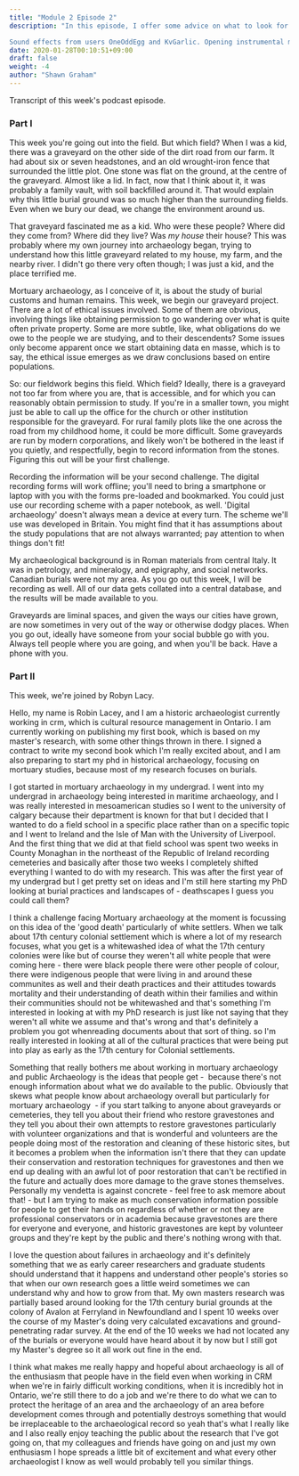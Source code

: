 ```yaml
---
title: "Module 2 Episode 2"
description: "In this episode, I offer some advice on what to look for in the materials this week, as well as things to think about as you get started with the Graveyard Project. Also, Robyn S. Lacy, a professional archaeologist working in the cultural resource management sector in Ontario provides some reflections on her work and her evolution as an archaeologist, especially given her research interests in mortuary archaeology. Robyn can be followed on Twitter at https://twitter.com/robyn_la.

Sound effects from users OneOddEgg and KvGarlic. Opening instrumental music is a clip from 'Reflexivity', a sonification of archaeological data by Andrew Reinhard, Eric Kansa, and Shawn Graham. Jazz piano by JazzKeys."
date: 2020-01-28T00:10:51+09:00
draft: false
weight: -4
author: "Shawn Graham"
---
```


Transcript of this week's podcast episode.

### Part I

This week you're going out into the field. But which field? When I was a kid, there was a graveyard on the other side of the dirt road from our farm. It had about six or seven headstones, and an old wrought-iron fence that surrounded the little plot. One stone was flat on the ground, at the centre of the graveyard. Almost like a lid. In fact, now that I think about it, it was probably a family vault, with soil backfilled around it. That would explain why this little burial ground was so much higher than the surrounding fields. Even when we bury our dead, we change the environment around us.

That graveyard fascinated me as a kid. Who were these people? Where did they come from? Where did they live? Was _my house_ their house? This was probably where my own journey into archaeology began, trying to understand how this little graveyard related to my house, my farm, and the nearby river. I didn't go there very often though; I was just a kid, and the place terrified me.

Mortuary archaeology, as I conceive of it, is about the study of burial customs and human remains. This week, we begin our graveyard project. There are a lot of ethical issues involved. Some of them are obvious, involving things like obtaining permission to go wandering over what is quite often private property. Some are more subtle, like, what obligations do we owe to the people we are studying, and to their descendents? Some issues only become apparent once we start obtaining data en masse, which is to say, the ethical issue emerges as we draw conclusions based on entire populations.

So: our fieldwork begins this field. Which field? Ideally, there is a graveyard not too far from where you are, that is accessible, and for which you can reasonably obtain permission to study. If you're in a smaller town, you might just be able to call up the office for the church or other institution responsible for the graveyard. For rural family plots like the one across the road from my childhood home, it could be more difficult. Some graveyards are run by modern corporations, and likely won't be bothered in the least if you quietly, and respectfully, begin to record information from the stones. Figuring this out will be your first challenge.

Recording the information will be your second challenge. The digital recording forms will work offline; you'll need to bring a smartphone or laptop with you with the forms pre-loaded and bookmarked. You could just use our recording scheme with a paper notebook, as well. 'Digital archaeology' doesn't always mean a device at every turn. The scheme we'll use was developed in Britain. You might find that it has assumptions about the study populations that are not always warranted; pay attention to when things don't fit!

My archaeological background is in Roman materials from central Italy. It was in petrology, and mineralogy, and epigraphy, and social networks. Canadian burials were not my area. As you go out this week, I will be recording as well. All of our data gets collated into a central database, and the results will be made available to you.

Graveyards are liminal spaces, and given the ways our cities have grown, are now sometimes in very out of the way or otherwise dodgy places. When you go out, ideally have someone from your social bubble go with you. Always tell people where you are going, and when you'll be back. Have a phone with you.

### Part II

This week, we're joined by Robyn Lacy.

Hello, my name is Robin Lacey, and I am a historic archaeologist currently working in crm, which is cultural resource management in Ontario. I am currently working on publishing my first book, which is based on my master's research, with some other things thrown in there. I signed a contract to write my second book which I'm really excited about, and I am also preparing to start my phd in historical archaeology, focusing on mortuary studies, because most of my research focuses on burials.

I got started in mortuary archaeology in my undergrad. I went into my undergrad in archaeology being interested in maritime archaeology, and I was really interested in mesoamerican studies so I went to the university of calgary because their department is known for that but I decided that I wanted to do a field school in a specific place rather than on a specific topic and I went to Ireland and the Isle of Man with the University of Liverpool. And the first thing that we did at that field school was spent two weeks in County Monaghan in the northeast of the Republic of Ireland recording cemeteries and basically after those two weeks I completely shifted everything I wanted to do with my research. This was after the first year of my undergrad but I get pretty set on ideas and I'm still here starting my PhD looking at burial practices and landscapes of - deathscapes I guess you could call them? 


I think a challenge facing Mortuary archaeology at the moment is focussing on this idea of the 'good death' particularly of white settlers. When we talk about 17th century colonial settlement which is where a lot of my research focuses, what you get is a whitewashed idea of what the 17th century colonies were like but of course they weren't all white people that were coming here - there were black people there were other people of colour, there were indigenous people that were living in and around these communites as well and their death practices and their attitudes towards mortality and their understanding of death within their families and within their communities should not be whitewashed and that's something I'm interested in looking at with my PhD research is just like not saying that they weren't all white we assume and that's wrong and that's definitely a problem you got whenreading documents about that sort of thing. so I'm really interested in looking at all of the cultural practices that were being put into play as early as the 17th century for Colonial settlements.

Something that really bothers me about working in mortuary archaeology and public Archaeology is the ideas that people get -  because there's not enough information about what we do available to the public. Obviously that skews what people know about archaeology overall but particularly for mortuary archaeology  - if you start talking to anyone about graveyards or cemeteries, they tell you about their friend who restore gravestones and they tell you about their own attempts to restore gravestones particularly with volunteer organizations and that is wonderful and volunteers are the people doing most of the restoration and cleaning of these historic sites, but it becomes a problem when the information isn't there that they can update their conservation and restoration techniques for gravestones and then we end up dealing with an awful lot of poor restoration that can't be rectified in the future and actually does more damage to the grave stones themselves. Personally my vendetta is against concrete - feel free to ask memore about that! - but I am trying to make as much conservation information possible for people to get their hands on regardless of whether or not they are professional conservators or in academia because gravestones are there for everyone and everyone, and historic gravestones are kept by volunteer groups and they're kept by the public and there's nothing wrong with that.

I love the question about failures in archaeology and it's definitely something that we as early career researchers and graduate students should understand that it happens and understand other people's stories so that when our own research goes a little weird sometimes we can understand why and how to grow from that. My own masters research was partially based around looking for the 17th century burial grounds at the colony of Avalon at Ferryland in Newfoundland and I spent 10 weeks over the course of my Master's doing very calculated excavations and ground-penetrating radar survey. At the end of the 10 weeks we had not located any of the burials or everyone would have heard about it by now but I still got my Master's degree so it all work out fine in the end.

I think what makes me really happy and hopeful about archaeology is all of the enthusiasm that people have in the field even when working in CRM when we're in fairly difficult working conditions, when it is incredibly hot in Ontario, we're still there to do a job and we're there to do what we can to protect the heritage of an area and the archaeology of an area before development comes through and potentially destroys something that would be irreplaceable to the archaeological record so yeah that's what I really like and I also really enjoy teaching the public about the research that I've got going on, that my colleagues and friends have going on and just my own enthusiasm I hope spreads a little bit of excitement and what every other archaeologist I know as well would probably tell you similar things. 
